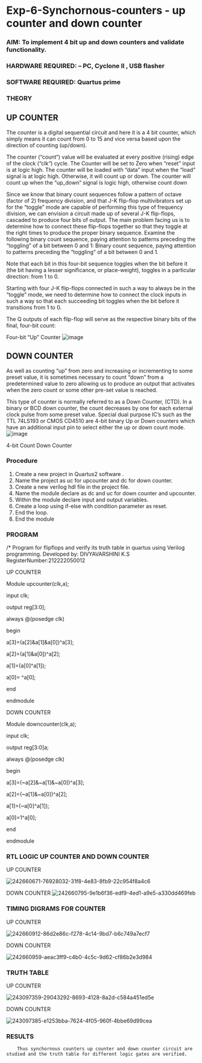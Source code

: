 # Exp-6-Synchornous-counters - up counter and down counter 
### AIM: To implement 4 bit up and down counters and validate  functionality.
### HARDWARE REQUIRED:  – PC, Cyclone II , USB flasher
### SOFTWARE REQUIRED:   Quartus prime
### THEORY 

## UP COUNTER 
The counter is a digital sequential circuit and here it is a 4 bit counter, which simply means it can count from 0 to 15 and vice versa based upon the direction of counting (up/down). 

The counter (“count“) value will be evaluated at every positive (rising) edge of the clock (“clk“) cycle.
The Counter will be set to Zero when “reset” input is at logic high.
The counter will be loaded with “data” input when the “load” signal is at logic high. Otherwise, it will count up or down.
The counter will count up when the “up_down” signal is logic high, otherwise count down

Since we know that binary count sequences follow a pattern of octave (factor of 2) frequency division, and that J-K flip-flop multivibrators set up for the “toggle” mode are capable of performing this type of frequency division, we can envision a circuit made up of several J-K flip-flops, cascaded to produce four bits of output.
The main problem facing us is to determine how to connect these flip-flops together so that they toggle at the right times to produce the proper binary sequence.
Examine the following binary count sequence, paying attention to patterns preceding the “toggling” of a bit between 0 and 1:
Binary count sequence, paying attention to patterns preceding the “toggling” of a bit between 0 and 1.

Note that each bit in this four-bit sequence toggles when the bit before it (the bit having a lesser significance, or place-weight), toggles in a particular direction: from 1 to 0.



 
 

Starting with four J-K flip-flops connected in such a way to always be in the “toggle” mode, we need to determine how to connect the clock inputs in such a way so that each succeeding bit toggles when the bit before it transitions from 1 to 0.

The Q outputs of each flip-flop will serve as the respective binary bits of the final, four-bit count:

 
 

Four-bit “Up” Counter
![image](https://user-images.githubusercontent.com/36288975/169644758-b2f4339d-9532-40c5-af40-8f4f8c942e2c.png)



## DOWN COUNTER 

As well as counting “up” from zero and increasing or incrementing to some preset value, it is sometimes necessary to count “down” from a predetermined value to zero allowing us to produce an output that activates when the zero count or some other pre-set value is reached.

This type of counter is normally referred to as a Down Counter, (CTD). In a binary or BCD down counter, the count decreases by one for each external clock pulse from some preset value. Special dual purpose IC’s such as the TTL 74LS193 or CMOS CD4510 are 4-bit binary Up or Down counters which have an additional input pin to select either the up or down count mode.
![image](https://user-images.githubusercontent.com/36288975/169644844-1a14e123-7228-4ed8-81a9-eb937dff4ac8.png)


4-bit Count Down Counter
### Procedure

1. Create a new project in Quartus2 software .
2. Name the project as uc for upcounter and dc for down counter.
3. Create a new verilog hdl file in the project file.
4. Name the module declare as dc and uc for down counter and upcounter.
5. Within the module declare input and output variables.
6. Create a loop using if-else with condition parameter as reset.
7. End the loop.
8. End the module

### PROGRAM 
/*
Program for flipflops  and verify its truth table in quartus using Verilog programming.
Developed by: DIVYAVARSHINI K.S
RegisterNumber:212222050012

UP COUNTER

Module upcounter(clk,a);

input clk;

output reg[3:0];

always @(posedge clk)

begin

a[3]=(a[2]&a[1]&a[0])^a[3];

a[2]=(a[1]&a[0])^a[2];

a[1]=(a[0]^a[1]);

a[0]= ^a[0];

end

endmodule

DOWN COUNTER

Module downcounter(clk,a);

input clk;

output reg[3:0]a;

always @(posedge clk)

begin

a[3]=(~a[2]&~a[1]&~a[0])^a[3];

a[2]=(~a[1]&~a[0])^a[2];

a[1]=(~a[0]^a[1]);

a[0]=1^a[0];

end

endmodule

### RTL LOGIC UP COUNTER AND DOWN COUNTER  

UP COUNTER 

![242660671-76928032-31f8-4e83-8fb9-22c954f8a4c6](https://github.com/divyavarshiniEEE/Exp-7-Synchornous-counters-/assets/128978058/bf2999c0-6bec-47f6-915f-b636aeda4576)



DOWN COUNTER
![242660795-9e1b6f36-edf9-4ed1-a9e5-a330dd469feb](https://github.com/divyavarshiniEEE/Exp-7-Synchornous-counters-/assets/128978058/f9f7346d-aaf2-470e-9547-9c05a71689b3)






















### TIMING DIGRAMS FOR COUNTER  

UP COUNTER

![242660912-86d2e86c-f278-4c14-9bd7-b6c749a7ecf7](https://github.com/divyavarshiniEEE/Exp-7-Synchornous-counters-/assets/128978058/ba044594-b7e9-4289-9580-cf048d003b85)



DOWN COUNTER

![242660959-aeac3ff9-c4b0-4c5c-9d62-cf86b2e3d984](https://github.com/divyavarshiniEEE/Exp-7-Synchornous-counters-/assets/128978058/10d8818b-ae16-4829-88b0-c6586fe01ba8)





### TRUTH TABLE 

UP COUNTER

![243097359-29043292-8693-4128-8a2d-c584a451ed5e](https://github.com/divyavarshiniEEE/Exp-7-Synchornous-counters-/assets/128978058/fe5c6e0f-b1d0-49ba-97fc-a9843ff1e42a)






DOWN COUNTER

![243097385-e1253bba-7624-4f05-960f-4bbe69d99cea](https://github.com/divyavarshiniEEE/Exp-7-Synchornous-counters-/assets/128978058/03ace885-dd9a-47ac-8ecd-392886805052)





### RESULTS 

        Thus synchornous counters up counter and down counter circuit are studied and the truth table for different logic gates are verified.
